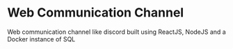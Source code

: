 # Web Communication Channel
Web communication channel like discord built using ReactJS, NodeJS and a Docker instance of SQL
